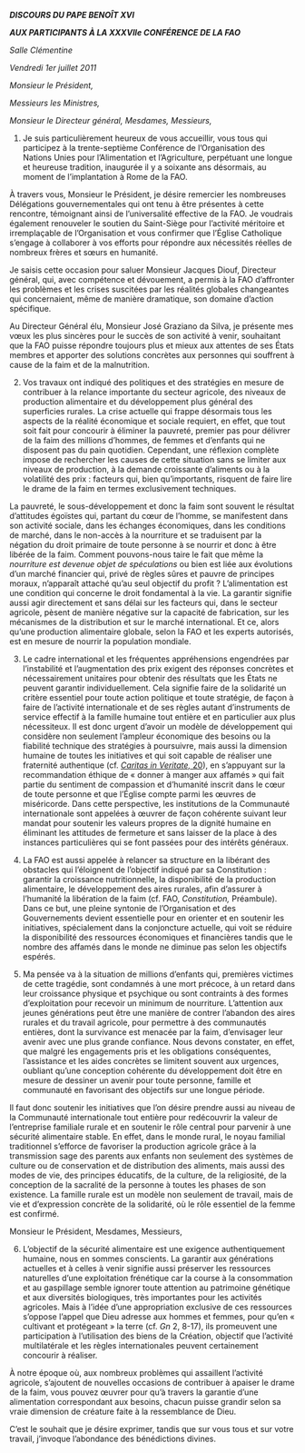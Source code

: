 ***DISCOURS DU PAPE BENOÎT XVI***

***AUX PARTICIPANTS À LA XXXVIIe CONFÉRENCE DE LA FAO***

*Salle Clémentine*

*Vendredi 1er juillet 2011*

*Monsieur le Président,*

*Messieurs les Ministres,*

*Monsieur le Directeur général, Mesdames, Messieurs,*

1. Je suis particulièrement heureux de vous accueillir, vous tous qui participez à la trente-septième Conférence de l’Organisation des Nations Unies pour l’Alimentation et l’Agriculture, perpétuant une longue et heureuse tradition, inaugurée il y a soixante ans désormais, au moment de l’implantation à Rome de la FAO.

À travers vous, Monsieur le Président, je désire remercier les nombreuses Délégations gouvernementales qui ont tenu à être présentes à cette rencontre, témoignant ainsi de l’universalité effective de la FAO. Je voudrais également renouveler le soutien du Saint-Siège pour l’activité méritoire et irremplaçable de l’Organisation et vous confirmer que l’Église Catholique s’engage à collaborer à vos efforts pour répondre aux nécessités réelles de nombreux frères et sœurs en humanité.

Je saisis cette occasion pour saluer Monsieur Jacques Diouf, Directeur général, qui, avec compétence et dévouement, a permis à la FAO d’affronter les problèmes et les crises suscitées par les réalités globales changeantes qui concernaient, même de manière dramatique, son domaine d’action spécifique.

Au Directeur Général élu, Monsieur José Graziano da Silva, je présente mes vœux les plus sincères pour le succès de son activité à venir, souhaitant que la FAO puisse répondre toujours plus et mieux aux attentes de ses États membres et apporter des solutions concrètes aux personnes qui souffrent à cause de la faim et de la malnutrition.

2. Vos travaux ont indiqué des politiques et des stratégies en mesure de contribuer à la relance importante du secteur agricole, des niveaux de production alimentaire et du développement plus général des superficies rurales. La crise actuelle qui frappe désormais tous les aspects de la réalité économique et sociale requiert, en effet, que tout soit fait pour concourir à éliminer la pauvreté, premier pas pour délivrer de la faim des millions d’hommes, de femmes et d’enfants qui ne disposent pas du pain quotidien. Cependant, une réflexion complète impose de rechercher les causes de cette situation sans se limiter aux niveaux de production, à la demande croissante d’aliments ou à la volatilité des prix : facteurs qui, bien qu’importants, risquent de faire lire le drame de la faim en termes exclusivement techniques.

La pauvreté, le sous-développement et donc la faim sont souvent le résultat d’attitudes égoïstes qui, partant du cœur de l’homme, se manifestent dans son activité sociale, dans les échanges économiques, dans les conditions de marché, dans le non-accès à la nourriture et se traduisent par la négation du droit primaire de toute personne à se nourrir et donc à être libérée de la faim. Comment pouvons-nous taire le fait que même la *nourriture est devenue objet de spéculations* ou bien est liée aux évolutions d’un marché financier qui, privé de règles sûres et pauvre de principes moraux, n’apparaît attaché qu’au seul objectif du profit ? L’alimentation est une condition qui concerne le droit fondamental à la vie. La garantir signifie aussi agir directement et sans délai sur les facteurs qui, dans le secteur agricole, pèsent de manière négative sur la capacité de fabrication, sur les mécanismes de la distribution et sur le marché international. Et ce, alors qu’une production alimentaire globale, selon la FAO et les experts autorisés, est en mesure de nourrir la population mondiale.

3. Le cadre international et les fréquentes appréhensions engendrées par l’instabilité et l’augmentation des prix exigent des réponses concrètes et nécessairement unitaires pour obtenir des résultats que les États ne peuvent garantir individuellement. Cela signifie faire de la solidarité un critère essentiel pour toute action politique et toute stratégie, de façon à faire de l’activité internationale et de ses règles autant d’instruments de service effectif à la famille humaine tout entière et en particulier aux plus nécessiteux. Il est donc urgent d’avoir un modèle de développement qui considère non seulement l’ampleur économique des besoins ou la fiabilité technique des stratégies à poursuivre, mais aussi la dimension humaine de toutes les initiatives et qui soit capable de réaliser une fraternité authentique (cf. [*Caritas in Veritate,* 20](/content/benedict-xvi/fr/encyclicals/documents/hf_ben-xvi_enc_20090629_caritas-in-veritate.html#20.)), en s’appuyant sur la recommandation éthique de « donner à manger aux affamés » qui fait partie du sentiment de compassion et d’humanité inscrit dans le cœur de toute personne et que l’Église compte parmi les œuvres de miséricorde. Dans cette perspective, les institutions de la Communauté internationale sont appelées à œuvrer de façon cohérente suivant leur mandat pour soutenir les valeurs propres de la dignité humaine en éliminant les attitudes de fermeture et sans laisser de la place à des instances particulières qui se font passées pour des intérêts généraux.

4. La FAO est aussi appelée à relancer sa structure en la libérant des obstacles qui l’éloignent de l’objectif indiqué par sa Constitution : garantir la croissance nutritionnelle, la disponibilité de la production alimentaire, le développement des aires rurales, afin d’assurer à l’humanité la libération de la faim (cf. FAO, *Constitution,* Préambule). Dans ce but, une pleine syntonie de l’Organisation et des Gouvernements devient essentielle pour en orienter et en soutenir les initiatives, spécialement dans la conjoncture actuelle, qui voit se réduire la disponibilité des ressources économiques et financières tandis que le nombre des affamés dans le monde ne diminue pas selon les objectifs espérés.

5. Ma pensée va à la situation de millions d’enfants qui, premières victimes de cette tragédie, sont condamnés à une mort précoce, à un retard dans leur croissance physique et psychique ou sont contraints à des formes d’exploitation pour recevoir un minimum de nourriture. L’attention aux jeunes générations peut être une manière de contrer l’abandon des aires rurales et du travail agricole, pour permettre à des communautés entières, dont la survivance est menacée par la faim, d’envisager leur avenir avec une plus grande confiance. Nous devons constater, en effet, que malgré les engagements pris et les obligations conséquentes, l’assistance et les aides concrètes se limitent souvent aux urgences, oubliant qu’une conception cohérente du développement doit être en mesure de dessiner un avenir pour toute personne, famille et communauté en favorisant des objectifs sur une longue période.

Il faut donc soutenir les initiatives que l’on désire prendre aussi au niveau de la Communauté internationale tout entière pour redécouvrir la valeur de l’entreprise familiale rurale et en soutenir le rôle central pour parvenir à une sécurité alimentaire stable. En effet, dans le monde rural, le noyau familial traditionnel s’efforce de favoriser la production agricole grâce à la transmission sage des parents aux enfants non seulement des systèmes de culture ou de conservation et de distribution des aliments, mais aussi des modes de vie, des principes éducatifs, de la culture, de la religiosité, de la conception de la sacralité de la personne à toutes les phases de son existence. La famille rurale est un modèle non seulement de travail, mais de vie et d’expression concrète de la solidarité, où le rôle essentiel de la femme est confirmé.

Monsieur le Président, Mesdames, Messieurs,

6. L’objectif de la sécurité alimentaire est une exigence authentiquement humaine, nous en sommes conscients. La garantir aux générations actuelles et à celles à venir signifie aussi préserver les ressources naturelles d’une exploitation frénétique car la course à la consommation et au gaspillage semble ignorer toute attention au patrimoine génétique et aux diversités biologiques, très importantes pour les activités agricoles. Mais à l’idée d’une appropriation exclusive de ces ressources s’oppose l’appel que Dieu adresse aux hommes et femmes, pour qu’en « cultivant et protégeant » la terre (cf. *Gn* 2, 8-17), ils promeuvent une participation à l’utilisation des biens de la Création, objectif que l’activité multilatérale et les règles internationales peuvent certainement concourir à réaliser.

À notre époque où, aux nombreux problèmes qui assaillent l’activité agricole, s’ajoutent de nouvelles occasions de contribuer à apaiser le drame de la faim, vous pouvez œuvrer pour qu’à travers la garantie d’une alimentation correspondant aux besoins, chacun puisse grandir selon sa vraie dimension de créature faite à la ressemblance de Dieu.

C’est le souhait que je désire exprimer, tandis que sur vous tous et sur votre travail, j’invoque l’abondance des bénédictions divines.